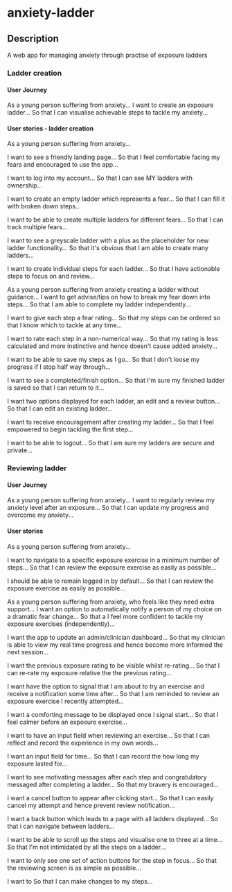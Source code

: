 # anxiety-ladder

## Description

A web app for managing anxiety through practise of exposure ladders

### Ladder creation

#### User Journey

As a young person suffering from anxiety...
I want to create an exposure ladder...
So that I can visualise achievable steps to tackle my anxiety...

#### User stories - ladder creation
As a young person suffering from anxiety...

I want to see a friendly landing page...
So that I feel comfortable facing my fears and encouraged to use the app...

I want to log into my account...
So that I can see MY ladders with ownership...

I want to create an empty ladder which represents a fear...
So that I can fill it with broken down steps...

I want to be able to create multiple ladders for different fears...
So that I can track multiple fears...

I want to see a greyscale ladder with a plus as the placeholder for new ladder functionality...
So that it's obvious that I am able to create many ladders...

<!-- I want to see an edit option (next to review) per ladder...
So that I can define my type of current interaction with each ladder from  -->

I want to create individual steps for each ladder...
So that I have actionable steps to focus on and review...

As a young person suffering from anxiety creating a ladder without guidance...
I want to get advise/tips on how to break my fear down into steps...
So that I am able to complete my ladder independently...

I want to give each step a fear rating...
So that my steps can be ordered so that I know which to tackle at any time...

I want to rate each step in a non-numerical way...
So that my rating is less calculated and more instinctive and hence doesn't cause added anxiety...

I want to be able to save my steps as I go...
So that I don't loose my progress if I stop half way through...

I want to see a completed/finish option...
So that I'm sure my finished ladder is saved so that I can return to it...

I want two options displayed for each ladder, an edit and a review button...
So that I can edit an existing ladder...

I want to receive encouragement after creating my ladder...
So that I feel empowered to begin tackling the first step...

I want to be able to logout...
So that I am sure my ladders are secure and private...

### Reviewing ladder

#### User Journey

As a young person suffering from anxiety...
I want to regularly review my anxiety level after an exposure...
So that I can update my progress and overcome my anxiety...

#### User stories

As a young person suffering from anxiety...

I want to navigate to a specific exposure exercise in a minimum number of steps...
So that I can review the exposure exercise as easily as possible...

I should be able to remain logged in by default...
So that I can review the exposure exercise as easily as possible...

As a young person suffering from anxiety, who feels like they need extra support...
I want an option to automatically notify a person of my choice on a dramatic fear change...
So that a I feel more confident to tackle my exposure exercises (independently)...

I want the app to update an admin/clinician dashboard...
So that my clinician is able to view my real time progress and hence become more informed the next session...

I want the previous exposure rating to be visible whilst re-rating...
So that I can re-rate my exposure relative the the previous rating...

I want have the option to signal that I am about to try an exercise and receive a notification some time after...
So that I am reminded to review an exposure exercise I recently attempted...

I want a comforting message to be displayed once I signal start...
So that I feel calmer before an exposure exercise...

I want to have an input field when reviewing an exercise...
So that I can reflect and record the experience in my own words...

I want an input field for time...
So that I can record the how long my exposure lasted for...

I want to see motivating messages after each step and congratulatory messaged after completing a ladder...
So that my bravery is encouraged...

I want a cancel button to appear after clicking start...
So that I can easily cancel my attempt and hence prevent review notification...

I want a back button which leads to a page with all ladders displayed...
So that i can navigate between ladders...

I want to be able to scroll up the steps and visualise one to three at a time...
So that I'm not intimidated by all the steps on a ladder...

I want to only see one set of action buttons for the step in focus...
So that the reviewing screen is as simple as possible...

I want to
So that I can make changes to my steps...
